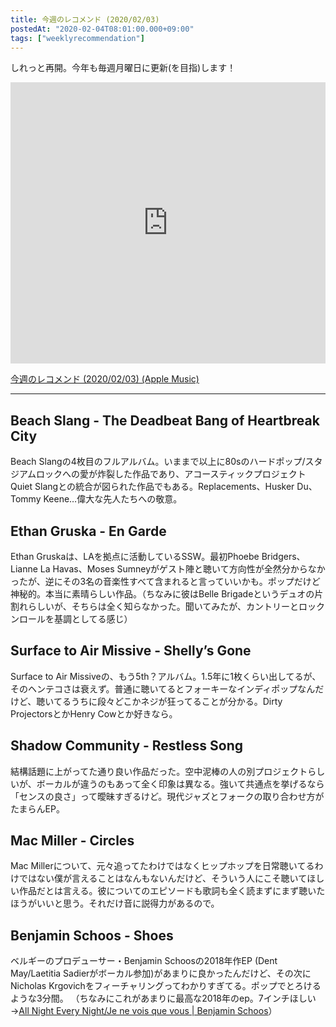 ```yaml
---
title: 今週のレコメンド (2020/02/03)
postedAt: "2020-02-04T08:01:00.000+09:00"
tags: ["weeklyrecommendation"]
---
```


しれっと再開。今年も毎週月曜日に更新(を目指)します！

<iframe allow="autoplay *; encrypted-media *;" frameborder="0" height="450" style="width:100%;max-width:660px;overflow:hidden;background:transparent;" sandbox="allow-forms allow-popups allow-same-origin allow-scripts allow-storage-access-by-user-activation allow-top-navigation-by-user-activation" src="https://embed.music.apple.com/jp/playlist/%E4%BB%8A%E9%80%B1%E3%81%AE%E3%83%AC%E3%82%B3%E3%83%A1%E3%83%B3%E3%83%89-2020-02-03/pl.u-pMyl79ECYZ07g6?app=music&amp;at=1000lR8X"></iframe> 

[今週のレコメンド (2020/02/03) (Apple Music)](https://music.apple.com/jp/playlist/%E4%BB%8A%E9%80%B1%E3%81%AE%E3%83%AC%E3%82%B3%E3%83%A1%E3%83%B3%E3%83%89-2020-02-03/pl.u-pMyl79ECYZ07g6)

---

## Beach Slang - The Deadbeat Bang of Heartbreak City

Beach Slangの4枚目のフルアルバム。いままで以上に80sのハードポップ/スタジアムロックへの愛が炸裂した作品であり、アコースティックプロジェクトQuiet Slangとの統合が図られた作品でもある。Replacements、Husker Du、Tommy Keene…偉大な先人たちへの敬意。

## Ethan Gruska - En Garde

Ethan Gruskaは、LAを拠点に活動しているSSW。最初Phoebe Bridgers、Lianne La Havas、Moses Sumneyがゲスト陣と聴いて方向性が全然分からなかったが、逆にその3名の音楽性すべて含まれると言っていいかも。ポップだけど神秘的。本当に素晴らしい作品。（ちなみに彼はBelle Brigadeというデュオの片割れらしいが、そちらは全く知らなかった。聞いてみたが、カントリーとロックンロールを基調としてる感じ）

## Surface to Air Missive - Shelly’s Gone

Surface to Air Missiveの、もう5th？アルバム。1.5年に1枚くらい出してるが、そのヘンテコさは衰えず。普通に聴いてるとフォーキーなインディポップなんだけど、聴いてるうちに段々どこかネジが狂ってることが分かる。Dirty ProjectorsとかHenry Cowとか好きなら。

## Shadow Community - Restless Song

結構話題に上がってた通り良い作品だった。空中泥棒の人の別プロジェクトらしいが、ボーカルが違うのもあって全く印象は異なる。強いて共通点を挙げるなら「センスの良さ」って曖昧すぎるけど。現代ジャズとフォークの取り合わせ方がたまらんEP。

## Mac Miller - Circles

Mac Millerについて、元々追ってたわけではなくヒップホップを日常聴いてるわけではない僕が言えることはなんもないんだけど、そういう人にこそ聴いてほしい作品だとは言える。彼についてのエピソードも歌詞も全く読まずにまず聴いたほうがいいと思う。それだけ音に説得力があるので。

## Benjamin Schoos - Shoes

ベルギーのプロデューサー・Benjamin Schoosの2018年作EP (Dent May/Laetitia Sadierがボーカル参加)があまりに良かったんだけど、その次にNicholas Krgovichをフィーチャリングってわかりすぎてる。ポップでとろけるような3分間。 （ちなみにこれがあまりに最高な2018年のep。7インチほしい→[All Night Every Night/Je ne vois que vous | Benjamin Schoos](https://benjaminschoos.co.uk/album/all-night-every-night-je-ne-vois-que-vous)）